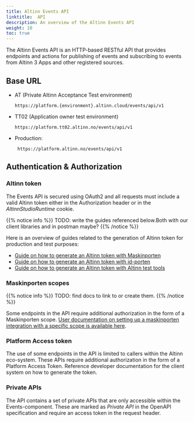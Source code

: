 ```yaml
---
title: Altinn Events API
linktitle:  API
description: An overview of the Altinn Events API
weight: 10
toc: true
---
```


The Altinn Events API is an HTTP-based RESTful API that provides endpoints and actions for publishing of events and subscribing to events from Altinn 3 Apps and other registered sources.


## Base URL

- AT (Private Altinn Acceptance Test environment)
 
    ```http
    https://platform.{environment}.altinn.cloud/events/api/v1
    ```
- TT02 (Application owner test environment)
 
    ```http
    https://platform.tt02.altinn.no/events/api/v1
    ```
- Production:

   ```http
    https://platform.altinn.no/events/api/v1
    ```


## Authentication & Authorization
### Altinn token
The Events API is secured using OAuth2 and all requests must include a valid Altinn token either in the Authorization header or
in the _AltinnStudioRuntime_ cookie. 


{{% notice info %}}
TODO: write the guides referenced below.Both with our client libraries and in postman maybe? 
{{% /notice %}}

Here is an overview of guides related to the generation of Altinn token for production and test purposes:
- [Guide on how to generate an Altinn token with Maskinporten]()
- [Guide on how to generate an Altinn token with id-porten]()
- [Guide on how to generate an Altinn token with Altinn test tools]()
  

### Maskinporten scopes

{{% notice info %}}
TODO: find docs to link to or create them.
{{% /notice %}}

Some endpoints in the API require additional authorization in the form of a 
Maskinporten scope. [User documentation on setting up a maskinporten integration with a specific scope 
is available here](). 


### Platform Access token
The use of some endpoints in the API is limited to callers within the Altinn eco-system.
These APIs require additional authorization in the form of a
Platform Access Token. Reference developer documentation for the client system on how to generate 
the token.


### Private APIs
The API contains a set of private APIs that are only accessible within the Events-component.
These are marked as _Private API_ in the OpenAPI specification and require an access token in the request header.
